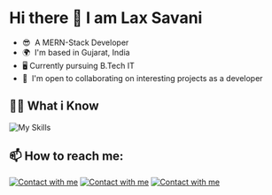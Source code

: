 # Hi there 👋 I am Lax Savani

*   😎  A MERN-Stack Developer
*   🌍  I'm based in Gujarat, India
*   🖥️  Currently pursuing B.Tech IT
*   🤝  I'm open to collaborating on interesting projects as a developer

## :student: What i Know

![My Skills](https://skillicons.dev/icons?i=html,css,js,bootstrap,nodejs,express,androidstudio)

## 📫 How to reach me:

[![Contact with me](https://skillicons.dev/icons?i=linkedin)]() 
[![Contact with me](https://skillicons.dev/icons?i=github)]() 
[![Contact with me](https://skillicons.dev/icons?i=instagram)]()

<!--
Here are some ideas to get you started:

- 🔭 I’m currently working on ...
- 🌱 I’m currently learning ...
- 👯 I’m looking to collaborate on ...
- 🤔 I’m looking for help with ...
- 💬 Ask me about ...
- 📫 How to reach me: ...
- 😄 Pronouns: ...
- ⚡ Fun fact: ...
-->
